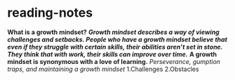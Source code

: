# reading-notes

**What is a growth mindset?**
***Growth mindset describes a way of viewing challenges and setbacks. People who have a growth mindset believe that even if they struggle with certain skills, their abilities aren’t set in stone. They think that with work, their skills can improve over time.***
**A growth mindset is synonymous with a love of learning.**
 *Perseverance, gumption traps, and maintaining a growth mindset*
 1.Challenges
 2.Obstacles
